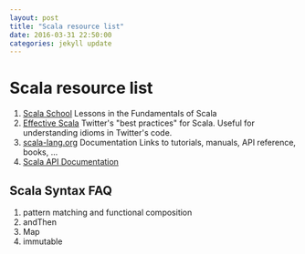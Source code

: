 ```yaml
---
layout: post
title: "Scala resource list"
date: 2016-03-31 22:50:00
categories: jekyll update
---
```


Scala resource list
===================

1. [Scala School](http://twitter.github.com/scala_school) Lessons in the Fundamentals of Scala   
2. [Effective Scala](http://twitter.github.io/effectivescala/) Twitter's "best practices" for Scala. Useful for understanding idioms in Twitter's code.  
3. [scala-lang.org](http://www.scala-lang.org/api/current/#package) Documentation Links to tutorials, manuals, API reference, books, ...  
4. [Scala API Documentation](http://docs.scala-lang.org/)

Scala Syntax FAQ
----------------
1. pattern matching and functional composition   
2. andThen  
3. Map  
4. immutable  
